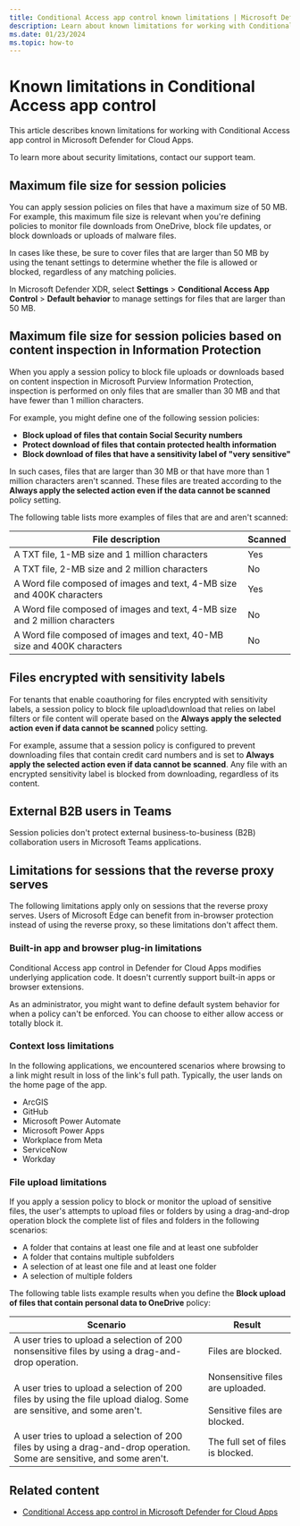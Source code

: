 ```yaml
---
title: Conditional Access app control known limitations | Microsoft Defender for Cloud Apps
description: Learn about known limitations for working with Conditional Access app control in Microsoft Defender for Cloud Apps.
ms.date: 01/23/2024
ms.topic: how-to
---
```


# Known limitations in Conditional Access app control 

This article describes known limitations for working with Conditional Access app control in Microsoft Defender for Cloud Apps.

To learn more about security limitations, contact our support team.

## Maximum file size for session policies

You can apply session policies on files that have a maximum size of 50 MB. For example, this maximum file size is relevant when you're defining policies to monitor file downloads from OneDrive, block file updates, or block downloads or uploads of malware files.

In cases like these, be sure to cover files that are larger than 50 MB by using the tenant settings to determine whether the file is allowed or blocked, regardless of any matching policies.

In Microsoft Defender XDR, select **Settings** > **Conditional Access App Control** > **Default behavior** to manage settings for files that are larger than 50 MB.

## Maximum file size for session policies based on content inspection in Information Protection

When you apply a session policy to block file uploads or downloads based on content inspection in Microsoft Purview Information Protection, inspection is performed on only files that are smaller than 30 MB and that have fewer than 1 million characters.

For example, you might define one of the following session policies:

- **Block upload of files that contain Social Security numbers**
- **Protect download of files that contain protected health information**
- **Block download of files that have a sensitivity label of "very sensitive"**

In such cases, files that are larger than 30 MB or that have more than 1 million characters aren't scanned. These files are treated according to the **Always apply the selected action even if the data cannot be scanned** policy setting.

The following table lists more examples of files that are and aren't scanned:

|File description |Scanned |
|---------|---------|
|A TXT file, 1-MB size and 1 million characters |Yes |
|A TXT file, 2-MB size and 2 million characters |No |
|A Word file composed of images and text, 4-MB size and 400K characters | Yes |
|A Word file composed of images and text, 4-MB size and 2 million characters |No |
|A Word file composed of images and text, 40-MB size and 400K characters |No |

## Files encrypted with sensitivity labels

For tenants that enable coauthoring for files encrypted with sensitivity labels, a session policy to block file upload\download that relies on label filters or file content will operate based on the **Always apply the selected action even if data cannot be scanned** policy setting.

For example, assume that a session policy is configured to prevent downloading files that contain credit card numbers and is set to **Always apply the selected action even if data cannot be scanned**. Any file with an encrypted sensitivity label is blocked from downloading, regardless of its content.

## External B2B users in Teams

Session policies don't protect external business-to-business (B2B) collaboration users in Microsoft Teams applications.

## Limitations for sessions that the reverse proxy serves

The following limitations apply only on sessions that the reverse proxy serves. Users of Microsoft Edge can benefit from in-browser protection instead of using the reverse proxy, so these limitations don't affect them.

### Built-in app and browser plug-in limitations

Conditional Access app control in Defender for Cloud Apps modifies underlying application code. It doesn't currently support built-in apps or browser extensions.

As an administrator, you might want to define default system behavior for when a policy can't be enforced. You can choose to either allow access or totally block it.

### Context loss limitations

In the following applications, we encountered scenarios where browsing to a link might result in loss of the link's full path. Typically, the user lands on the home page of the app.

- ArcGIS
- GitHub
- Microsoft Power Automate
- Microsoft Power Apps
- Workplace from Meta
- ServiceNow
- Workday

### File upload limitations

If you apply a session policy to block or monitor the upload of sensitive files, the user's attempts to upload files or folders by using a drag-and-drop operation block the complete list of files and folders in the following scenarios:

- A folder that contains at least one file and at least one subfolder
- A folder that contains multiple subfolders
- A selection of at least one file and at least one folder
- A selection of multiple folders

The following table lists example results when you define the **Block upload of files that contain personal data to OneDrive** policy:

|Scenario |Result |
|---------|---------|
|A user tries to upload a selection of 200 nonsensitive files by using a drag-and-drop operation. |Files are blocked. |
|A user tries to upload a selection of 200 files by using the file upload dialog. Some are sensitive, and some aren't. |Nonsensitive files are uploaded. <br><br>Sensitive files are blocked. |
|A user tries to upload a selection of 200 files by using a drag-and-drop operation. Some are sensitive, and some aren't. |The full set of files is blocked. |

## Related content

- [Conditional Access app control in Microsoft Defender for Cloud Apps](proxy-intro-aad.md)
